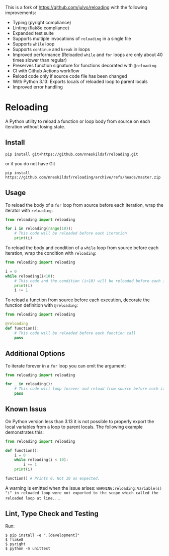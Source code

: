 This is a fork of https://github.com/julvo/reloading with the following improvements:
* Typing (pyright compliance)
* Linting (flak8e compliance)
* Expanded test suite
* Supports multiple invocations of `reloading` in a single file
* Supports `while` loop
* Supports `continue` and `break` in loops
* Improved performance (Reloaded `while` and `for` loops are only about 40 times slower than regular)
* Preserves function signature for functions decorated with `@reloading`
* CI with Github Actions workflow
* Reload code only if source code file has been changed
* With Python 3.13: Exports locals of reloaded loop to parent locals
* Improved error handling

# Reloading
A Python utility to reload a function or loop body from source on each iteration without losing state.

## Install
```
pip install git+https://github.com/nneskildsf/reloading.git
```
or if you do not have Git
```
pip install https://github.com/nneskildsf/reloading/archive/refs/heads/master.zip
```

## Usage

To reload the body of a `for` loop from source before each iteration, wrap the iterator with `reloading`:
```python
from reloading import reloading

for i in reloading(range(10)):
    # This code will be reloaded before each iteration
    print(i)
```

To reload the body and condition of a `while` loop from source before each iteration, wrap the condition with `reloading`:
```python
from reloading import reloading

i = 0
while reloading(i<10):
    # This code and the condition (i<10) will be reloaded before each iteration
    print(i)
    i += 1
```

To reload a function from source before each execution, decorate the function
definition with `@reloading`:
```python
from reloading import reloading

@reloading
def function():
    # This code will be reloaded before each function call
    pass
```

## Additional Options

To iterate forever in a `for` loop you can omit the argument:
```python
from reloading import reloading

for _ in reloading():
    # This code will loop forever and reload from source before each iteration
    pass
```

## Known Issus

On Python version less than 3.13 it is not possible to properly export the local variables from a loop to parent locals. The following example demonstrates this:
```python
from reloading import reloading

def function():
    i = 0
    while reloading(i < 10):
        i += 1
    print(i)

function() # Prints 0. Not 10 as expected.
```
A warning is emitted when the issue arises: `WARNING:reloading:Variable(s) "i" in reloaded loop were not exported to the scope which called the reloaded loop at line...`.

## Lint, Type Check and Testing

Run:
```
$ pip install -e ".[development]"
$ flake8
$ pyright
$ python -m unittest
```
